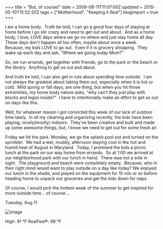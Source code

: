 +++
title = "But, of course!"
date = 2009-08-11T11:07:00Z
updated = 2015-05-10T15:52:20Z
tags = ["Motherhood", "Keeping it Real"]
blogimport = true 
+++

I am a home body.&#160; Truth be told, I can go a good four days of staying at home before I go stir crazy and need to get out and about.&#160; And as a home body, I love, LOVE days where we go no where and just stay home all day.&#160; These days don’t happen all too often, maybe about once a week.&#160; Because, my kids LOVE to go out.&#160; Even if it is grocery shopping.&#160; They wake up each day and ask, “Where we going today Mom?”&#160; 

So, we run errands, get together with friends, go to the park or the beach or the library.&#160; Anything to get us out and about.&#160; 

And truth be told, I can also get in ruts about spending time outside.&#160; I am not always the greatest about taking them out, especially when it is hot or cold.&#160; Mild spring or fall days, are one thing, but when you hit those extremities, my home body nature asks, “why can’t they just play with blocks and legos inside?”&#160; I have to intentionally make an effort to get us out on days like this. 

Well, for whatever reason I got convicted this week of our lack of outdoor time lately.&#160; In all my cleaning and organizing recently, the kids have been playing, nicely(mostly) indoors.&#160; They’ve been creative and built and made up some awesome things, but, I know we need to get out for some fresh air. 

Friday we hit the park. Monday, we go the splash pool out and turned on the sprinkler.&#160; We had a wet, muddy, afternoon staying cool in the hot and humid heat of August in Maryland.&#160; Today, I promised the kids a picnic lunch at the park on our way home from errands.&#160; So at 1:00 we arrived at our neighborhood park with our lunch in hand.&#160; There was not a sole in sight.&#160; The playground and beach were completely empty.&#160; Because, who in their right mind would want to play outside on a day like today? We enjoyed our lunch in the shade, and played on the equipment for 15 min or so before heading home to unpack our groceries and get the kids down for naps.&#160; 

Of course, I would pick the hottest week of the summer to get inspired for more outside time… of course….

Tuesday, Aug 11

![image](http://vortex.accuweather.com/adc2004/common/images/wxicons/blue_frcst_bg/15.gif)

High: 91 °F RealFeel®: 99 °F

[](http://www.accuweather.com/premium-accupop.asp?partner=accuweather&amp;traveler=1&amp;zipcode=21401&amp;metric=0)
